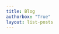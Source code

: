 ```yaml
---
title: Blog
authorbox: "True"
layout: list-posts
---
```

<style>
.list__item {
	outline: 2px solid var(--list-out);
	border: 1px solid var(--thickborder2); */
	margin-bottom: 2rem;
/*	padding-top: 1rem; */
	padding: 1rem!important;
    border-radius: 4px;
}

blockquote {
    display: none;
}
</style>